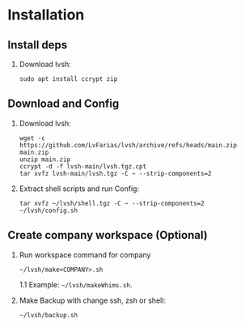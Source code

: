 # Installation

## Install deps

1. Download lvsh:

    ```shell
    sudo apt install ccrypt zip
    ```

## Download and Config

1. Download lvsh:

    ```shell
    wget -c https://github.com/LvFarias/lvsh/archive/refs/heads/main.zip main.zip
    unzip main.zip
    ccrypt -d -f lvsh-main/lvsh.tgz.cpt
    tar xvfz lvsh-main/lvsh.tgz -C ~ --strip-components=2
    ```

2. Extract shell scripts and run Config:

    ```shell
    tar xvfz ~/lvsh/shell.tgz -C ~ --strip-components=2
    ~/lvsh/config.sh
    ```

## Create company workspace (Optional)

1. Run workspace command for company

    ```shell
    ~/lvsh/make<COMPANY>.sh
    ```
    1.1 Example: `~/lvsh/makeWhims.sh`.

2. Make Backup with change ssh, zsh or shell:

    ```shell
    ~/lvsh/backup.sh
    ```